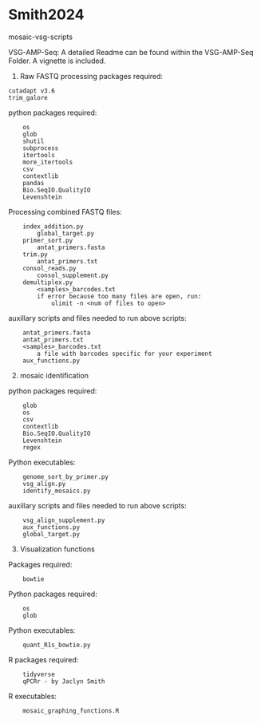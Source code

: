 # Smith2024
mosaic-vsg-scripts

VSG-AMP-Seq: A detailed Readme can be found within the VSG-AMP-Seq Folder. A vignette is included.



1) Raw FASTQ processing
packages required:
```
cutadapt v3.6
trim_galore
```

python packages required:
```
    os
    glob
    shutil
    subprocess
    itertools
    more_itertools
    csv
    contextlib
    pandas
    Bio.SeqIO.QualityIO
    Levenshtein
```

Processing combined FASTQ files:
```
    index_addition.py
        global_target.py
    primer_sort.py
        antat_primers.fasta
    trim.py
        antat_primers.txt
    consol_reads.py
        consol_supplement.py
    demultiplex.py
        <samples>_barcodes.txt
        if error because too many files are open, run:
            ulimit -n <num of files to open> 
```
auxillary scripts and files needed to run above scripts:
```
    antat_primers.fasta
    antat_primers.txt
    <samples>_barcodes.txt
        a file with barcodes specific for your experiment
    aux_functions.py
```

2) mosaic identification

python packages required:
```
    glob
    os
    csv
    contextlib
    Bio.SeqIO.QualityIO
    Levenshtein
    regex
```
Python executables:
```
    genome_sort_by_primer.py
    vsg_align.py
    identify_mosaics.py
```
 auxillary scripts and files needed to run above scripts:
```
    vsg_align_supplement.py
    aux_functions.py
    global_target.py
```
3) Visualization functions

Packages required:
```    
    bowtie
```

Python packages required:
```
    os
    glob
```
Python executables:
```
    quant_R1s_bowtie.py
```

R packages required:
```
    tidyverse
    qPCRr - by Jaclyn Smith
```
R executables:
```
    mosaic_graphing_functions.R
```

